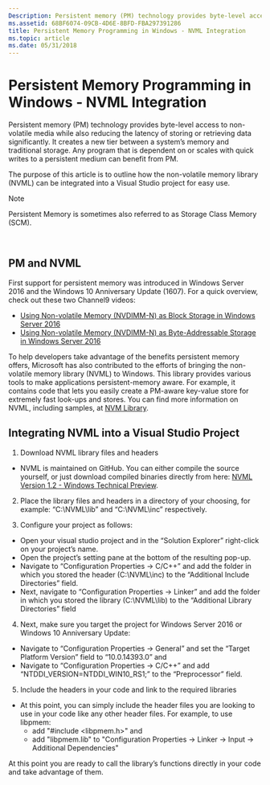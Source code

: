```yaml
---
Description: Persistent memory (PM) technology provides byte-level access to non-volatile media while also reducing the latency of storing or retrieving data significantly.
ms.assetid: 68BF6074-09CB-4D6E-8BFD-FBA297391286
title: Persistent Memory Programming in Windows - NVML Integration
ms.topic: article
ms.date: 05/31/2018
---
```


# Persistent Memory Programming in Windows - NVML Integration

Persistent memory (PM) technology provides byte-level access to non-volatile media while also reducing the latency of storing or retrieving data significantly. It creates a new tier between a system’s memory and traditional storage. Any program that is dependent on or scales with quick writes to a persistent medium can benefit from PM.

The purpose of this article is to outline how the non-volatile memory library (NVML) can be integrated into a Visual Studio project for easy use.

> [!Note]  
> Persistent Memory is sometimes also referred to as Storage Class Memory (SCM).

 

## PM and NVML

First support for persistent memory was introduced in Windows Server 2016 and the Windows 10 Anniversary Update (1607). For a quick overview, check out these two Channel9 videos:

-   [Using Non-volatile Memory (NVDIMM-N) as Block Storage in Windows Server 2016](https://aka.ms/nvdimm-block-storage)
-   [Using Non-volatile Memory (NVDIMM-N) as Byte-Addressable Storage in Windows Server 2016](https://aka.ms/nvdimm-byte-storage)

To help developers take advantage of the benefits persistent memory offers, Microsoft has also contributed to the efforts of bringing the non-volatile memory library (NVML) to Windows. This library provides various tools to make applications persistent-memory aware. For example, it contains code that lets you easily create a PM-aware key-value store for extremely fast look-ups and stores. You can find more information on NVML, including samples, at [NVM Library](https://aka.ms/pmem-nvml).

## Integrating NVML into a Visual Studio Project

1. Download NVML library files and headers

-   NVML is maintained on GitHub. You can either compile the source yourself, or just download compiled binaries directly from here: [NVML Version 1.2 - Windows Technical Preview](https://aka.ms/nvml-windows-tech-preview).

2. Place the library files and headers in a directory of your choosing, for example: “C:\\NVML\\lib” and “C:\\NVML\\inc” respectively.

3. Configure your project as follows:

-   Open your visual studio project and in the “Solution Explorer” right-click on your project’s name.
-   Open the project’s setting pane at the bottom of the resulting pop-up.
-   Navigate to “Configuration Properties -> C/C++” and add the folder in which you stored the header (C:\\NVML\\inc) to the “Additional Include Directories” field.
-   Next, navigate to “Configuration Properties -> Linker” and add the folder in which you stored the library (C:\\NVML\\lib) to the “Additional Library Directories” field

4. Next, make sure you target the project for Windows Server 2016 or Windows 10 Anniversary Update:

-   Navigate to “Configuration Properties -> General” and set the “Target Platform Version” field to “10.0.14393.0” and
-   Navigate to “Configuration Properties -> C/C++” and add “NTDDI\_VERSION=NTDDI\_WIN10\_RS1;” to the “Preprocessor” field.

5. Include the headers in your code and link to the required libraries

-   At this point, you can simply include the header files you are looking to use in your code like any other header files. For example, to use libpmem:
    -   add "\#include <libpmem.h>" and
    -   add "libpmem.lib" to "Configuration Properties -> Linker -> Input -> Additional Dependencies"

At this point you are ready to call the library’s functions directly in your code and take advantage of them.

 

 



